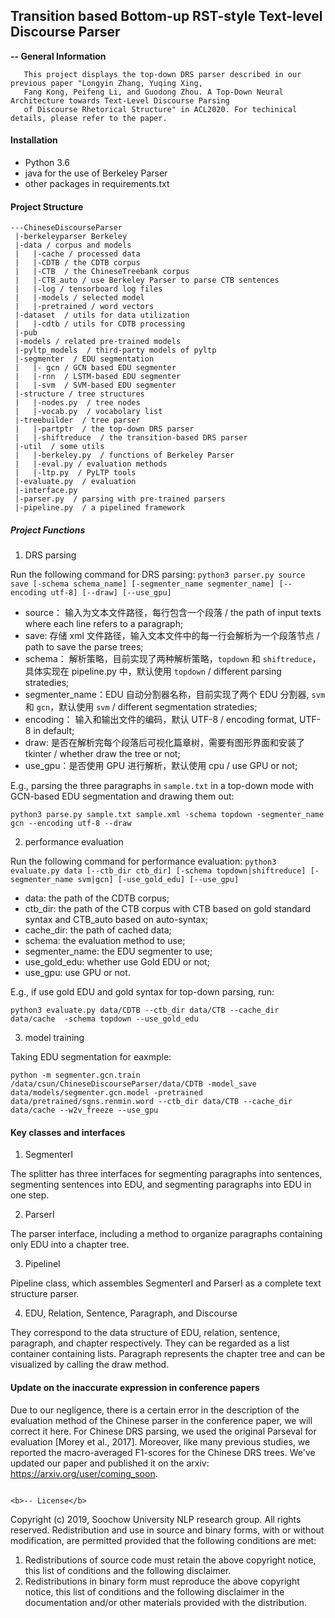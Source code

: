 ## Transition based Bottom-up RST-style Text-level Discourse Parser

<b>-- General Information</b>
```
   This project displays the top-down DRS parser described in our previous paper "Longyin Zhang, Yuqing Xing, 
   Fang Kong, Peifeng Li, and Guodong Zhou. A Top-Down Neural Architecture towards Text-Level Discourse Parsing 
   of Discourse Rhetorical Structure" in ACL2020. For techinical details, please refer to the paper.
```

#### Installation
- Python 3.6
- java for the use of Berkeley Parser
- other packages in requirements.txt

#### Project Structure
```
---ChineseDiscourseParser
 |-berkeleyparser Berkeley
 |-data / corpus and models
 |   |-cache / processed data
 |   |-CDTB / the CDTB corpus
 |   |-CTB  / the ChineseTreebank corpus
 |   |-CTB_auto / use Berkeley Parser to parse CTB sentences
 |   |-log / tensorboard log files
 |   |-models / selected model
 |   |-pretrained / word vectors
 |-dataset  / utils for data utilization 
 |   |-cdtb / utils for CDTB processing
 |-pub  
 |-models / related pre-trained models
 |-pyltp_models  / third-party models of pyltp
 |-segmenter  / EDU segmentation
 |   |- gcn / GCN based EDU segmenter
 |   |-rnn  / LSTM-based EDU segmenter
 |   |-svm  / SVM-based EDU segmenter 
 |-structure / tree structures
 |   |-nodes.py  / tree nodes 
 |   |-vocab.py  / vocabolary list
 |-treebuilder  / tree parser
 |   |-partptr  / the top-down DRS parser
 |   |-shiftreduce  / the transition-based DRS parser 
 |-util  / some utils
 |   |-berkeley.py  / functions of Berkeley Parser 
 |   |-eval.py / evaluation methods
 |   |-ltp.py  / PyLTP tools
 |-evaluate.py  / evaluation
 |-interface.py 
 |-parser.py  / parsing with pre-trained parsers
 |-pipeline.py  / a pipelined framework
```

##### Project Functions

1. DRS parsing

Run the following command for DRS parsing:
`python3 parser.py source save [-schema schema_name] [-segmenter_name segmenter_name] [--encoding utf-8] [--draw] [--use_gpu]`

- source： 输入为文本文件路径，每行包含一个段落 / the path of input texts where each line refers to a paragraph;
- save: 存储 xml 文件路径，输入文本文件中的每一行会解析为一个段落节点 / path to save the parse trees;
- schema： 解析策略，目前实现了两种解析策略，`topdown` 和 `shiftreduce`，具体实现在 pipeline.py 中，默认使用 `topdown` / different parsing stratedies;
- segmenter_name：EDU 自动分割器名称，目前实现了两个 EDU 分割器, `svm` 和 `gcn`，默认使用 `svm` / different segmentation stratedies;
- encoding： 输入和输出文件的编码，默认 UTF-8 / encoding format, UTF-8 in default;
- draw: 是否在解析完每个段落后可视化篇章树，需要有图形界面和安装了 tkinter / whether draw the tree or not;
- use_gpu：是否使用 GPU 进行解析，默认使用 cpu  / use GPU or not;

E.g., parsing the three paragraphs in `sample.txt` in a top-down mode with GCN-based EDU segmentation and drawing them out:

```shell
python3 parse.py sample.txt sample.xml -schema topdown -segmenter_name gcn --encoding utf-8 --draw
```

2. performance evaluation

Run the following command for performance evaluation: 
`python3 evaluate.py data [--ctb_dir ctb_dir] [-schema topdown|shiftreduce] [-segmenter_name svm|gcn] [-use_gold_edu] [--use_gpu]`

- data: the path of the CDTB corpus;
- ctb_dir: the path of the CTB corpus with CTB based on gold standard syntax and CTB_auto based on auto-syntax;
- cache_dir: the path of cached data;
- schema: the evaluation method to use;
- segmenter_name: the EDU segmenter to use; 
- use_gold_edu: whether use Gold EDU or not;
- use_gpu: use GPU or not.

E.g., if use gold EDU and gold syntax for top-down parsing, run:
```shell
python3 evaluate.py data/CDTB --ctb_dir data/CTB --cache_dir data/cache  -schema topdown --use_gold_edu
```

3. model training

Taking EDU segmentation for eaxmple:
```shell
python -m segmenter.gcn.train /data/csun/ChineseDiscourseParser/data/CDTB -model_save data/models/segmenter.gcn.model -pretrained data/pretrained/sgns.renmin.word --ctb_dir data/CTB --cache_dir data/cache --w2v_freeze --use_gpu
```


#### Key classes and interfaces

1. SegmenterI

The splitter has three interfaces for segmenting paragraphs into sentences, segmenting sentences into EDU, and segmenting paragraphs into EDU in one step.

2. ParserI

The parser interface, including a method to organize paragraphs containing only EDU into a chapter tree.

3. PipelineI

Pipeline class, which assembles SegmenterI and ParserI as a complete text structure parser.

4. EDU, Relation, Sentence, Paragraph, and Discourse

They correspond to the data structure of EDU, relation, sentence, paragraph, and chapter respectively. They can be regarded as a list container containing lists. Paragraph represents the chapter tree and can be visualized by calling the draw method.


#### Update on the inaccurate expression in conference papers

Due to our negligence, there is a certain error in the description of the evaluation method of the Chinese parser 
in the conference paper, we will correct it here. For Chinese DRS parsing, we used the original Parseval for 
evaluation [Morey et al., 2017]. Moreover, like many previous studies, we reported the macro-averaged F1-scores 
for the Chinese DRS trees.  We've updated our paper and published it on the arxiv: https://arxiv.org/user/coming_soon.
```

<b>-- License</b>
```
   Copyright (c) 2019, Soochow University NLP research group. All rights reserved.
   Redistribution and use in source and binary forms, with or without modification, are permitted provided that
   the following conditions are met:
   1. Redistributions of source code must retain the above copyright notice, this list of conditions and the
      following disclaimer.
   2. Redistributions in binary form must reproduce the above copyright notice, this list of conditions and the
      following disclaimer in the documentation and/or other materials provided with the distribution.
```
